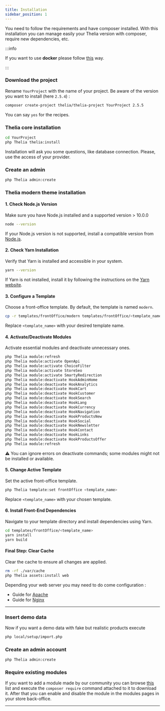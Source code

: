 ```yaml
---
title: Installation
sidebar_position: 1
---
```


You need to follow the requirements and have composer installed.
With this installation you can manage easily your Thelia version with composer, require new
dependencies, etc.

:::info

If you want to use **docker** please follow [this](./docker) way.

:::

### Download the project

Rename `YourProject` with the name of your project. Be aware of the version you want to install (here `2.5.4`) :

```bash
composer create-project thelia/thelia-project YourProject 2.5.5
```

You can say `yes` for the recipes.

### Thelia core installation
```bash
cd YourProject
php Thelia thelia:install
```
Installation will ask you some questions, like database connection. Please, use the access of your provider.

### Create an admin

```bash
php Thelia admin:create
```

### Thelia modern theme installation

#### 1\. Check Node.js Version


Make sure you have Node.js installed and a supported version > 10.0.0
```bash
node --version
```
If your Node.js version is not supported, install a compatible version from [Node.js](https://nodejs.org).


#### 2\. Check Yarn Installation

Verify that Yarn is installed and accessible in your system.

```bash
yarn --version
```
If Yarn is not installed, install it by following the instructions on the [Yarn website](https://yarnpkg.com).


#### 3\. Configure a Template

Choose a front-office template. By default, the template is named `modern`.

```bash
cp -r templates/frontOffice/modern templates/frontOffice/<template_name>
```

Replace `<template_name>` with your desired template name.


#### 4\. Activate/Deactivate Modules

Activate essential modules and deactivate unnecessary ones.


```bash
php Thelia module:refresh
php Thelia module:activate OpenApi
php Thelia module:activate ChoiceFilter
php Thelia module:activate StoreSeo
php Thelia module:activate SmartyRedirection
php Thelia module:deactivate HookAdminHome
php Thelia module:deactivate HookAnalytics
php Thelia module:deactivate HookCart
php Thelia module:deactivate HookCustomer
php Thelia module:deactivate HookSearch
php Thelia module:deactivate HookLang
php Thelia module:deactivate HookCurrency
php Thelia module:deactivate HookNavigation
php Thelia module:deactivate HookProductsNew
php Thelia module:deactivate HookSocial
php Thelia module:deactivate HookNewsletter
php Thelia module:deactivate HookContact
php Thelia module:deactivate HookLinks
php Thelia module:deactivate HookProductsOffer
php Thelia module:refresh
```

⚠️ You can ignore errors on deactivate commands; some modules might not be installed or available.

#### 5\. Change Active Template

Set the active front-office template.

```bash
php Thelia template:set frontOffice <template_name>
```

Replace `<template_name>` with your chosen template.

#### 6\. Install Front-End Dependencies

Navigate to your template directory and install dependencies using Yarn.

```bash
cd templates/frontOffice/<template_name>
yarn install
yarn build
```

#### Final Step: Clear Cache

Clear the cache to ensure all changes are applied.

```bash
rm -rf ./var/cache
php Thelia assets:install web
```

Depending your web server you may need to do come configuration : 
- Guide for [Apache](./apache_configuration)
- Guide for [Nginx](./nginx_configuration)

----

### Insert demo data
Now if you want a demo data with fake but realistic products execute

```bash
php local/setup/import.php
```

### Create an admin account

```bash
php Thelia admin:create
```

### Require existing modules
If you want to add a module made by our community you can browse [this](../../modules) list and execute the `composer require` command attached to it to download it.
After that you can enable and disable the module in the modules pages in your store back-office.

-----
